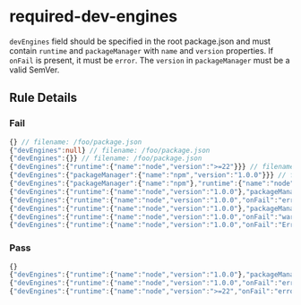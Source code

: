 <!-- prettier-ignore-start -->
# required-dev-engines

`devEngines` field should be specified in the root package.json and must contain `runtime` and `packageManager` with `name` and `version` properties. If `onFail` is present, it must be `error`. The `version` in `packageManager` must be a valid SemVer.

## Rule Details

### Fail

```ts
{} // filename: /foo/package.json
{"devEngines":null} // filename: /foo/package.json
{"devEngines":{}} // filename: /foo/package.json
{"devEngines":{"runtime":{"name":"node","version":">=22"}}} // filename: /foo/package.json
{"devEngines":{"packageManager":{"name":"npm","version":"1.0.0"}}} // filename: /foo/package.json
{"devEngines":{"packageManager":{"name":"npm"},"runtime":{"name":"node","version":">=22"}}} // filename: /foo/package.json
{"devEngines":{"runtime":{"name":"node","version":"1.0.0"},"packageManager":{"name":"npm","version":"^1.0.0"}}} // filename: /foo/package.json
{"devEngines":{"runtime":{"name":"node","version":"1.0.0","onFail":"error"},"packageManager":{"name":"npm","version":"^1.0.0","onFail":"error"}}} // filename: /foo/package.json
{"devEngines":{"runtime":{"name":"node","version":"1.0.0"},"packageManager":{"name":"npm","version":"8.0.0","onFail":"warn"}}} // filename: /foo/package.json
{"devEngines":{"runtime":{"name":"node","version":"1.0.0","onFail":"warn"},"packageManager":{"name":"npm","version":"8.0.0"}}} // filename: /foo/package.json
{"devEngines":{"runtime":{"name":"node","version":"1.0.0","onFail":"Error"},"packageManager":{"name":"npm","version":"8.0.0","onFail":"error"}}} // filename: /foo/package.json
```

### Pass

```ts
{}
{"devEngines":{"runtime":{"name":"node","version":"1.0.0"},"packageManager":{"name":"npm","version":"8.0.0"}}} // filename: /foo/package.json
{"devEngines":{"runtime":{"name":"node","version":"1.0.0","onFail":"error"},"packageManager":{"name":"npm","version":"8.0.0","onFail":"error"}}} // filename: /foo/package.json
{"devEngines":{"runtime":{"name":"node","version":">=22","onFail":"error"},"packageManager":{"name":"npm","version":"8.0.0"}}} // filename: /foo/package.json
```
<!-- prettier-ignore-end -->
